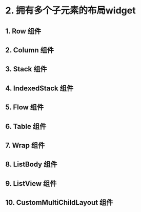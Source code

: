 # 2. 拥有多个子元素的布局widget

## 1. Row 组件

## 2. Column 组件

## 3. Stack 组件

## 4. IndexedStack 组件

## 5. Flow 组件

## 6. Table 组件

## 7. Wrap 组件

## 8. ListBody 组件

## 9. ListView 组件

## 10. CustomMultiChildLayout 组件